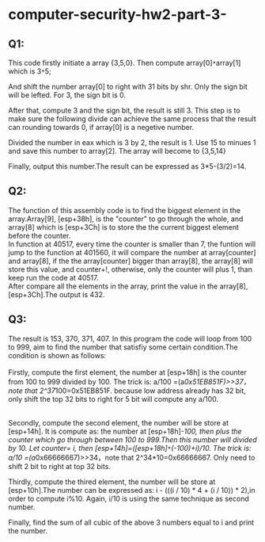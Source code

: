 # computer-security-hw2-part-3-
## Q1:
This code firstly initiate a array {3,5,0}. Then compute array[0]`*`array[1] which is 3`*`5;<br> 

And shift the number array[0] to right with 31 bits by shr. Only the sign bit will be lefted. For 3, the sign bit is 0. <br>

After that, compute 3 and the sign bit, the result is still 3. This step is to make sure the following divide can achieve the same process 
that the result can rounding towards 0, if array[0] is a negetive number.<br>

Divided the number in eax which is 3 by 2, the result is 1. Use 15 to minues 1 and save this number to array[2]. The array will become to 
{3,5,14}<br>

Finally, output this number.The result can be expressed as 3*5-(3/2)=14.<br>
## Q2:
The function of this assembly code is to find the biggest element in the array.Array[9], [esp+38h], is the 
"counter" to go through the whole, and array[8] which is [esp+3Ch] is to store the the current biggest element  before the counter. <br>
In function at 40517, every time the counter is smaller than 7, the funtion will jump to the function at 401560, it will compare the number at array[counter] and array[8], if the the array[counter] bigger than array[8], the array[8] will store this value, and counter+!, otherwise, only the counter will plus 1, than keep run the code at 40517. <br>
After compare all the elements in the array, print the value in the array[8], [esp+3Ch].The output is 432.

## Q3:
The result is 153, 370, 371, 407. In this program the code will loop from 100 to 999, aim to find the number that satisfiy some certain condition.The condition is shown as follows:<br><br>
Firstly, compute the first element, the number at [esp+18h] is the counter from 100 to 999 divided by 100. The trick is: a/100 =(a*0x51EB851F)>>37，note that 2^37*100=0x51EB851F. because low address already has 32 bit, only shift the top 32 bits to right for 5 bit will compute any a/100.<br><br>

Secondly, compute the second element, the number will be store at [esp+14h]. It is compute as: the number at [esp+18h]*-100, then plus the counter which go through between 100 to 999.Then this number will divided by 10. Let counter= i, then  [esp+14h]=([esp+18h]`*`(-100)+i)/10.
 The trick is: a/10 =(a*0x66666667)>>34，note that 2^34*10=0x66666667. Only need to shift 2  bit to right at top 32 bits.

Thirdly, compute the thired element, the number will be store at [esp+10h].The number can be expressed as: i - (((i / 10) * 4 + (i / 10)) * 2),in order to compute i%10. Again, i/10 is using the same technique as second number.

Finally, find the sum of all cubic of the above 3 numbers equal to i and print the number. 
